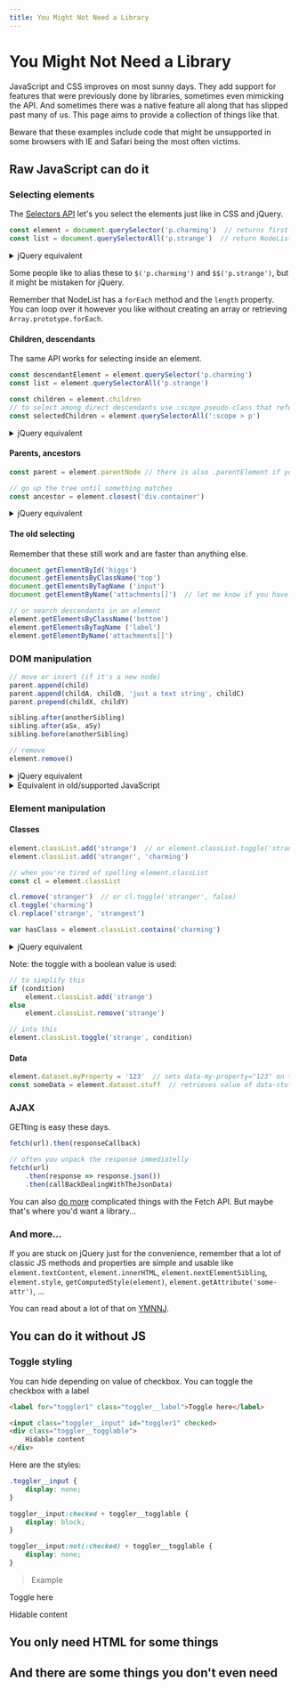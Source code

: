 ```yaml
---
title: You Might Not Need a Library
---
```


<style>
	.comparison {
		display: grid;
	}
</style>

# You Might Not Need a Library

JavaScript and CSS improves on most sunny days. They add support for features that were previously done by libraries, sometimes even mimicking the API. And sometimes there was a native feature all along that has slipped past many of us. This page aims to provide a collection of things like that.

Beware that these examples include code that might be unsupported in some browsers with IE and Safari being the most often victims.

## Raw JavaScript can do it

### Selecting elements

The [Selectors API](https://developer.mozilla.org/en-US/docs/Web/API/Document_object_model/Locating_DOM_elements_using_selectors) let's you select the elements just like in CSS and jQuery.

```javascript
const element = document.querySelector('p.charming')  // returns first match
const list = document.querySelectorAll('p.strange')  // return NodeList
```

<details>
	<summary>jQuery equivalent</summary><p>
	```javascript
	const element = $('p.charming').first()
	const list = $('p.charming')
	```
	Note: the jQuery examples end up with a jQuery object not a raw element or NodeList so they are technically not equivalent. But it seemed silly to add `[0]` as that's not used if you actually work with jQuery.
</p></details>

Some people like to alias these to `$('p.charming')` and `$$('p.strange')`, but it might be mistaken for jQuery.

Remember that NodeList has a `forEach` method and the `length` property. You can loop over it however you like without creating an array or retrieving `Array.prototype.forEach`.

#### Children, descendants

The same API works for selecting inside an element.

```javascript
const descendantElement = element.querySelector('p.charming')
const list = element.querySelectorAll('p.strange')

const children = element.children
// to select among direct descendants use :scope pseudo-class that refers to element
const selectedChildren = element.querySelectorAll(':scope > p')
```

<details>
	<summary>jQuery equivalent</summary><p>
	```javascript
	const childElement = $(element).find('p.charming').first()
	const list = $(element).find('p.strange')
	const children = $(element).children()
	const selectedChildren = $(element).children('p')
	```
</p></details>


#### Parents, ancestors

```javascript
const parent = element.parentNode // there is also .parentElement if you want to get confused

// go up the tree until something matches
const ancestor = element.closest('div.container')
```

<details>
	<summary>jQuery equivalent</summary><p>
	```javascript
	const parent = $(element).parent()
	const ancestor = $(element).closest('div.container')
	```
</p></details>


#### The old selecting

Remember that these still work and are faster than anything else.

```javascript
document.getElementById('higgs')
document.getElementsByClassName('top')
document.getElementsByTagName ('input')
document.getElementByName('attachments[]')  // let me know if you have ever used this

// or search descendants in an element
element.getElementsByClassName('bottom')
element.getElementsByTagName ('label')
element.getElementByName('attachments[]')
```

### DOM manipulation

```javascript
// move or insert (if it's a new node)
parent.append(child)
parent.append(childA, childB, 'just a text string', childC)
parent.prepend(childX, childY)

sibling.after(anotherSibling)
sibling.after(aSx, aSy)
sibling.before(anotherSibling)

// remove
element.remove()
```

<details>
	<summary>jQuery equivalent</summary><p>
	```javascript
	$(parent).append(child) // or $(child).appendTo(parent)
	$(parent).append(childA, childB, 'just a text string', childC)
	$(parent).prepend(childX, childY) // $([childX,childY]).prependTo(parent)

	$(sibling).after(anotherSibling) // or $(anotherSibling).insertAfter(sibling)
	$(sibling).after(aSx, aSy) // or $([aSx, aSy]).insertBefore(sibling)
	$(sibling).before(anotherSibling) // or $(anotherSibling).insertBefore(sibling)

	$(element).remove()
	```
</p></details>

<details>
	<summary>Equivalent in old/supported JavaScript</summary><p>
	```javascript
	parent.appendChild(child) // can't insert many at once
	parent.insertBefore(child, null)  // yup, this is how you prepended

	parent.insertAfter(newSibling, sibling)
	parent.insertBefore(newSibling, sibling)

	element.parentNode.removeChild(element)
	```
</p></details>


### Element manipulation

#### Classes

```javascript
element.classList.add('strange')  // or element.classList.toggle('strange', true)
element.classList.add('stranger', 'charming')

// when you're tired of spelling element.classList
const cl = element.classList

cl.remove('stranger')  // or cl.toggle('stranger', false)
cl.toggle('charming')
cl.replace('strange', 'strangest')

var hasClass = element.classList.contains('charming')
```

<details>
	<summary>jQuery equivalent</summary><p>
	```javascript
	$(element).addClass('strange') // or $(element).toggleClass('strange', true)
	$(element).addClass('stranger charming')

	// when you're tired of spelling $(element)
	const el = $(element)

	el.removeClass('stranger')  // or el.toggleClass('stranger', false)
	el.toggleClass('charming')
	el.switchClass('strange', 'strangest')

	var hasClass = el.hasClass('charming')
	```
</p></details>

Note: the toggle with a boolean value is used:

```javascript
// to simplify this
if (condition)
	element.classList.add('strange')
else
	element.classList.remove('strange')

// into this
element.classList.toggle('strange', condition)
```

#### Data

```javascript
element.dataset.myProperty = '123'  // sets data-my-property="123" on the element
const someData = element.dataset.stuff  // retrieves value of data-stuff attribute
```

### AJAX

GETting is easy these days.

```javascript
fetch(url).then(responseCallback)

// often you unpack the response immediatelly
fetch(url)
	.then(response => response.json())
	.then(callBackDealingWithTheJsonData)
```

You can also [do more](https://developer.mozilla.org/en-US/docs/Web/API/Fetch_API/Using_Fetch) complicated things with the Fetch API. But maybe that's where you'd want a library...

### And more...

If you are stuck on jQuery just for the convenience, remember that a lot of classic JS methods and properties are simple and usable like `element.textContent`, `element.innerHTML`, `element.nextElementSibling`, `element.style`, `getComputedStyle(element)`, `element.getAttribute('some-attr')`, ...

You can read about a lot of that on [YMNNJ](http://youmightnotneedjquery.com/).

## You can do it without JS

### Toggle styling

You can hide depending on value of checkbox. You can toggle the checkbox with a label
```html
<label for="toggler1" class="toggler__label">Toggle here</label>

<input class="toggler__input" id="toggler1" checked>
<div class="toggler__togglable">
	Hidable content
</div>
```

Here are the styles:

```css
.toggler__input {
	display: none;
}

toggler__input:checked + toggler__togglable {
	display: block;
}

toggler__input:not(:checked) + toggler__togglable {
	display: none;
}
```

> Example

<style>
.toggler__input {
	display: none;
}

toggler__input:checked + toggler__togglable {
	display: block;
}

toggler__input:not(:checked) + toggler__togglable {
	display: none;
}
</style>

<label for="toggler1" class="toggler__label">Toggle here</label>

<input class="toggler__input" id="toggler1" checked>
<div class="toggler__togglable">
	Hidable content
</div>


## You only need HTML for some things

## And there are some things you don't even need
